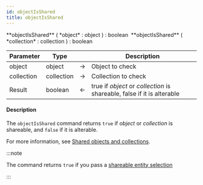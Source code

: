 ```yaml
---
id: objectIsShared
title: objectIsShared
---
```



<!-- REF #_command_.objectIsShared.Syntax -->**objectIsShared** ( *object* : object ) : boolean&nbsp; **objectIsShared** ( *collection* : collection ) : boolean<!-- END REF -->


<!-- REF #_command_.objectIsShared.Params -->
|Parameter|Type||Description|
|---------|--- |:---:|------|
|object|object|&#8594;|Object to check|
|collection|collection|&#8594;|Collection to check|
|Result|boolean|&#8592;|true if *object* or *collection* is shareable, false if it is alterable|
<!-- END REF -->


#### Description

The `objectIsShared` command <!-- REF #_command_.objectIsShared.Summary -->returns `true` if *object* or *collection* is shareable, and `false` if it is alterable<!-- END REF -->.

For more information, see [Shared objects and collections](../basics/lang-shared.md).

:::note

The command returns `true` if you pass a [shareable entity selection](../../orda/data.md#shareable-or-alterable-entity-selections)

:::
